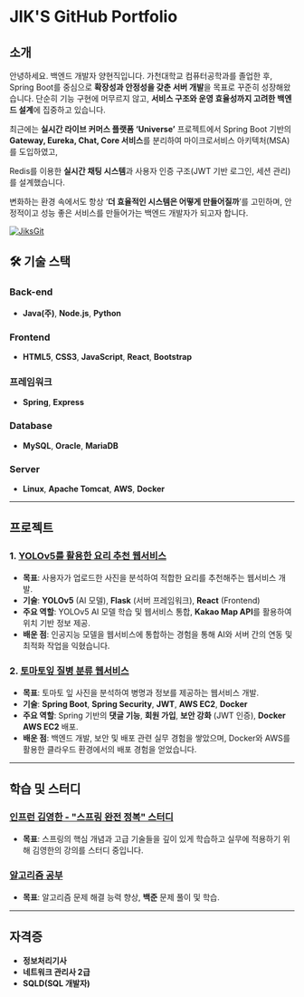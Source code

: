 # JIK'S GitHub Portfolio

## **소개**
안녕하세요. 백엔드 개발자 양현직입니다. 가천대학교 컴퓨터공학과를 졸업한 후, Spring Boot를 중심으로 **확장성과 안정성을 갖춘 서버 개발**을 목표로 꾸준히 성장해왔습니다.
단순히 기능 구현에 머무르지 않고, **서비스 구조와 운영 효율성까지 고려한 백엔드 설계**에 집중하고 있습니다.

최근에는 **실시간 라이브 커머스 플랫폼 ‘Universe’** 프로젝트에서 Spring Boot 기반의 **Gateway, Eureka, Chat, Core 서비스**를 분리하여 마이크로서비스 아키텍처(MSA)를 도입하였고,

Redis를 이용한 **실시간 채팅 시스템**과 사용자 인증 구조(JWT 기반 로그인, 세션 관리)를 설계했습니다.

변화하는 환경 속에서도 항상 ‘**더 효율적인 시스템은 어떻게 만들어질까**’를 고민하며, 안정적이고 성능 좋은 서비스를 만들어가는 백엔드 개발자가 되고자 합니다.

[![JiksGit](https://github-readme-stats.vercel.app/api/top-langs/?username=JiksGit)](https://github.com/anuraghazra/github-readme-stats)

## 🛠 **기술 스택**

### **Back-end**

- **Java(주)**, **Node.js**,  **Python**

### **Frontend**

- **HTML5**, **CSS3**, **JavaScript**, **React**, **Bootstrap**

### **프레임워크**

- **Spring**, **Express**

### **Database**
- **MySQL**, **Oracle**, **MariaDB**

### **Server**

- **Linux**, **Apache Tomcat**, **AWS**, **Docker**


---

## **프로젝트**

### **1. [YOLOv5를 활용한 요리 추천 웹서비스](https://github.com/Gachon-Project)**
- **목표**: 사용자가 업로드한 사진을 분석하여 적합한 요리를 추천해주는 웹서비스 개발.
- **기술**: **YOLOv5** (AI 모델), **Flask** (서버 프레임워크), **React** (Frontend)
- **주요 역할**: YOLOv5 AI 모델 학습 및 웹서비스 통합, **Kakao Map API**를 활용하여 위치 기반 정보 제공.
- **배운 점**: 인공지능 모델을 웹서비스에 통합하는 경험을 통해 AI와 서버 간의 연동 및 최적화 작업을 익혔습니다.

### **2. [토마토잎 질병 분류 웹서비스](https://github.com/JiksGit/TomatoSpring)**
- **목표**: 토마토 잎 사진을 분석하여 병명과 정보를 제공하는 웹서비스 개발.
- **기술**: **Spring Boot**, **Spring Security**, **JWT**, **AWS EC2**, **Docker**
- **주요 역할**: Spring 기반의 **댓글 기능**, **회원 가입**, **보안 강화** (JWT 인증), **Docker AWS EC2** 배포.
- **배운 점**: 백엔드 개발, 보안 및 배포 관련 실무 경험을 쌓았으며, Docker와 AWS를 활용한 클라우드 환경에서의 배포 경험을 얻었습니다.

---

## **학습 및 스터디**

### **[인프런 김영한 - "스프링 완전 정복" 스터디](https://github.com/Inflearn-Springboot)**
- **목표**: 스프링의 핵심 개념과 고급 기술들을 깊이 있게 학습하고 실무에 적용하기 위해 김영한의 강의를 스터디 중입니다.

### **[알고리즘 공부](https://github.com/JiksGit/Java-CodingTest)**
- **목표**: 알고리즘 문제 해결 능력 향상, **백준** 문제 풀이 및 학습.

---

## **자격증**

- **정보처리기사**
- **네트워크 관리사 2급**
- **SQLD(SQL 개발자)**

